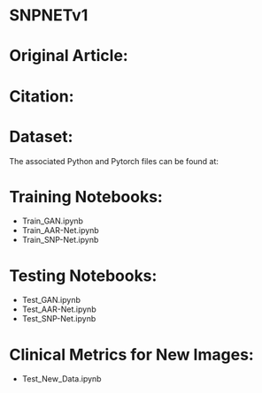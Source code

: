 # SNPNETv1



# Original Article:



# Citation:



# Dataset:

The associated Python and Pytorch files can be found at:




# Training Notebooks:

- Train_GAN.ipynb
- Train_AAR-Net.ipynb
- Train_SNP-Net.ipynb


# Testing Notebooks:

- Test_GAN.ipynb
- Test_AAR-Net.ipynb
- Test_SNP-Net.ipynb

# Clinical Metrics for New Images:

- Test_New_Data.ipynb








